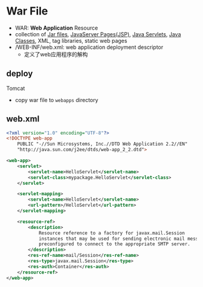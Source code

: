 # War File

- WAR: **Web Application** Resource
- collection of [Jar files](Java_Jar_File.md), [JavaServer Pages(JSP)](), [Java Servlets](), [Java Classes](), XML, tag libraries, static web pages
- /WEB-INF/web.xml: web application deployment descriptor
  - 定义了web应用程序的解构

## deploy

Tomcat

- copy war file to `webapps` directory

## web.xml

```xml
<?xml version="1.0" encoding="UTF-8"?>
<!DOCTYPE web-app
    PUBLIC "-//Sun Microsystems, Inc.//DTD Web Application 2.2//EN"
    "http://java.sun.com/j2ee/dtds/web-app_2_2.dtd">

<web-app>
    <servlet>
        <servlet-name>HelloServlet</servlet-name>
        <servlet-class>mypackage.HelloServlet</servlet-class>
    </servlet>

    <servlet-mapping>
        <servlet-name>HelloServlet</servlet-name>
        <url-pattern>/HelloServlet</url-pattern>
    </servlet-mapping>

    <resource-ref>
        <description>
            Resource reference to a factory for javax.mail.Session
            instances that may be used for sending electronic mail messages,
            preconfigured to connect to the appropriate SMTP server.
        </description>
        <res-ref-name>mail/Session</res-ref-name>
        <res-type>javax.mail.Session</res-type>
        <res-auth>Container</res-auth>
    </resource-ref>
</web-app>
```